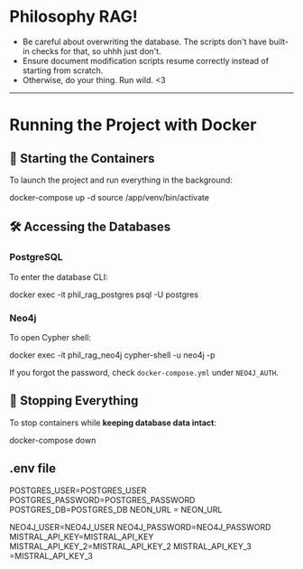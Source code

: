 # **Philosophy RAG!**

- Be careful about overwriting the database. The scripts don't have built-in checks for that, so uhhh just don't.
- Ensure document modification scripts resume correctly instead of starting from scratch.
- Otherwise, do your thing. Run wild. <3

---

# **Running the Project with Docker**

## **🚀 Starting the Containers**
To launch the project and run everything in the background:

docker-compose up -d
source /app/venv/bin/activate


## **🛠 Accessing the Databases**

### **PostgreSQL**
To enter the database CLI:

docker exec -it phil_rag_postgres psql -U postgres

### **Neo4j**
To open Cypher shell:

docker exec -it phil_rag_neo4j cypher-shell -u neo4j -p <your-password>

If you forgot the password, check `docker-compose.yml` under `NEO4J_AUTH`.

## **🛑 Stopping Everything**
To stop containers while **keeping database data intact**:

docker-compose down

## **.env file**

POSTGRES_USER=POSTGRES_USER
POSTGRES_PASSWORD=POSTGRES_PASSWORD
POSTGRES_DB=POSTGRES_DB
NEON_URL = NEON_URL

NEO4J_USER=NEO4J_USER
NEO4J_PASSWORD=NEO4J_PASSWORD
MISTRAL_API_KEY=MISTRAL_API_KEY
MISTRAL_API_KEY_2=MISTRAL_API_KEY_2
MISTRAL_API_KEY_3 =MISTRAL_API_KEY_3

